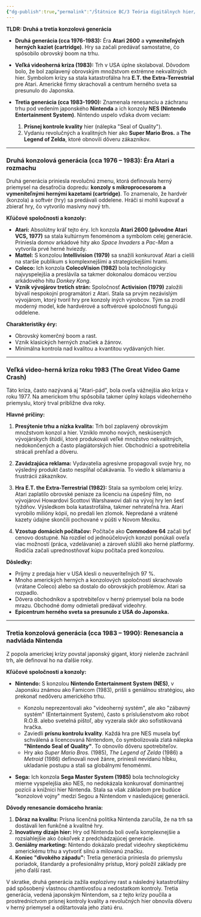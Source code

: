 ```yaml
---
{"dg-publish":true,"permalink":"/Štátnice BC/3 Teória digitálnych hier/22 Obdobie druhej a tretej konzolovej generácie, veľká videoherná kríza/","created":"2025-06-20T23:24:50.065+02:00","updated":"2025-06-28T19:47:39.924+02:00"}
---
```


**TLDR: Druhá a tretia konzolová generácia**

- **Druhá generácia (cca 1976-1983):** Éra **Atari 2600** a **vymeniteľných herných kaziet (cartridge)**. Hry sa začali predávať samostatne, čo spôsobilo obrovský boom na trhu.
    
- **Veľká videoherná kríza (1983):** Trh v USA úplne skolaboval. Dôvodom bolo, že bol zaplavený obrovským množstvom extrémne nekvalitných hier. Symbolom krízy sa stala katastrofálna hra **E.T. the Extra-Terrestrial** pre Atari. Americké firmy skrachovali a centrum herného sveta sa presunulo do Japonska.
    
- **Tretia generácia (cca 1983-1990):** Znamenala renesanciu a záchranu trhu pod vedením japonského **Nintenda** a ich konzoly **NES (Nintendo Entertainment System)**. Nintendo uspelo vďaka dvom veciam:
    
    1. **Prísnej kontrole kvality** hier (nálepka "Seal of Quality").
    2. Vydaniu revolučných a kvalitných hier ako **Super Mario Bros.** a **The Legend of Zelda**, ktoré obnovili dôveru zákazníkov.

---

### **Druhá konzolová generácia (cca 1976 – 1983): Éra Atari a rozmachu**

Druhá generácia priniesla revolučnú zmenu, ktorá definovala herný priemysel na desaťročia dopredu: **konzoly s mikroprocesorom a vymeniteľnými hernými kazetami (cartridge)**. To znamenalo, že hardvér (konzola) a softvér (hry) sa predávali oddelene. Hráči si mohli kupovať a zbierať hry, čo vytvorilo masívny nový trh.

**Kľúčové spoločnosti a konzoly:**

- **Atari:** Absolútny kráľ tejto éry. Ich konzola **Atari 2600 (pôvodne Atari VCS, 1977)** sa stala kultúrnym fenoménom a symbolom celej generácie. Priniesla domov arkádové hity ako _Space Invaders_ a _Pac-Man_ a vytvorila prvé herné hviezdy.
- **Mattel:** S konzolou **Intellivision (1979)** sa snažili konkurovať Atari a cielili na staršie publikum s komplexnejšími a strategickejšími hrami.
- **Coleco:** Ich konzola **ColecoVision (1982)** bola technologicky najvyspelejšia a preslávila sa takmer dokonalou domácou verziou arkádového hitu _Donkey Kong_.
- **Vznik vývojárov tretích strán:** Spoločnosť **Activision (1979)** založili bývalí nespokojní programátori z Atari. Stala sa prvým nezávislým vývojárom, ktorý tvoril hry pre konzoly iných výrobcov. Tým sa zrodil moderný model, kde hardvérové a softvérové spoločnosti fungujú oddelene.

**Charakteristiky éry:**

- Obrovský komerčný boom a rast.
- Vznik klasických herných značiek a žánrov.
- Minimálna kontrola nad kvalitou a kvantitou vydávaných hier.

---

### **Veľká video-herná kríza roku 1983 (The Great Video Game Crash)**

Táto kríza, často nazývaná aj "Atari-pád", bola oveľa vážnejšia ako kríza v roku 1977. Na americkom trhu spôsobila takmer úplný kolaps videoherného priemyslu, ktorý trval približne dva roky.

**Hlavné príčiny:**

1. **Presýtenie trhu a nízka kvalita:** Trh bol zaplavený obrovským množstvom konzol a hier. Vzniklo mnoho nových, neskúsených vývojárskych štúdií, ktoré produkovali veľké množstvo nekvalitných, nedokončených a často plagiátorských hier. Obchodníci a spotrebitelia strácali prehľad a dôveru.
    
2. **Zavádzajúca reklama:** Vydavatelia agresívne propagovali svoje hry, no výsledný produkt často nespĺňal očakávania. To viedlo k sklamaniu a frustrácii zákazníkov.
    
3. **Hra E.T. the Extra-Terrestrial (1982):** Stala sa symbolom celej krízy. Atari zaplatilo obrovské peniaze za licenciu na úspešný film, no vývojárovi Howardovi Scottovi Warshawovi dali na vývoj hry len šesť týždňov. Výsledkom bola katastrofálna, takmer nehrateľná hra. Atari vyrobilo milióny kópií, no predali len zlomok. Nepredané a vrátené kazety údajne skončili pochované v púšti v Novom Mexiku.
    
4. **Vzostup domácich počítačov:** Počítače ako **Commodore 64** začali byť cenovo dostupné. Na rozdiel od jednoúčelových konzol ponúkali oveľa viac možností (práca, vzdelávanie) a zároveň slúžili ako herné platformy. Rodičia začali uprednostňovať kúpu počítača pred konzolou.
    

**Dôsledky:**

- Príjmy z predaja hier v USA klesli o neuveriteľných 97 %.
- Mnoho amerických herných a konzolových spoločností skrachovalo (vrátane Coleco) alebo sa dostalo do obrovských problémov. Atari sa rozpadlo.
- Dôvera obchodníkov a spotrebiteľov v herný priemysel bola na bode mrazu. Obchodné domy odmietali predávať videohry.
- **Epicentrum herného sveta sa presunulo z USA do Japonska.**

---

### **Tretia konzolová generácia (cca 1983 – 1990): Renesancia a nadvláda Nintenda**

Z popola americkej krízy povstal japonský gigant, ktorý nielenže zachránil trh, ale definoval ho na ďalšie roky.

**Kľúčové spoločnosti a konzoly:**

- **Nintendo:** S konzolou **Nintendo Entertainment System (NES)**, v Japonsku známou ako Famicom (1983), prišli s geniálnou stratégiou, ako prekonať nedôveru amerického trhu.
    
    - Konzolu neprezentovali ako "videoherný systém", ale ako "zábavný systém" (Entertainment System), často s príslušenstvom ako robot R.O.B. alebo svetelná pištoľ, aby vyzerala skôr ako sofistikovaná hračka.
    - Zaviedli **prísnu kontrolu kvality**. Každá hra pre NES musela byť schválená a licencovaná Nintendom, čo symbolizovala zlatá nálepka **"Nintendo Seal of Quality"**. To obnovilo dôveru spotrebiteľov.
    - Hry ako _Super Mario Bros._ (1985), _The Legend of Zelda_ (1986) a _Metroid_ (1986) definovali nové žánre, priniesli nevídanú hĺbku, ukladanie postupu a stali sa globálnymi fenoménmi.
- **Sega:** Ich konzola **Sega Master System (1985)** bola technologicky mierne vyspelejšia ako NES, no nedokázala konkurovať dominantnej pozícii a knižnici hier Nintenda. Stala sa však základom pre budúce "konzolové vojny" medzi Segou a Nintendom v nasledujúcej generácii.
    

**Dôvody renesancie domáceho hrania:**

1. **Dôraz na kvalitu:** Prísna licenčná politika Nintenda zaručila, že na trh sa dostávali len funkčné a kvalitné hry.
2. **Inovatívny dizajn hier:** Hry od Nintenda boli oveľa komplexnejšie a rozsiahlejšie ako čokoľvek z predchádzajúcej generácie.
3. **Geniálny marketing:** Nintendo dokázalo predať videohry skeptickému americkému trhu a vytvoriť silnú a milovanú značku.
4. **Koniec "divokého západu":** Tretia generácia priniesla do priemyslu poriadok, štandardy a profesionálny prístup, ktorý položil základy pre jeho ďalší rast.

V skratke, druhá generácia zažila explozívny rast a následný katastrofálny pád spôsobený vlastnou chamtivosťou a nedostatkom kontroly. Tretia generácia, vedená japonským Nintendom, sa z tejto krízy poučila a prostredníctvom prísnej kontroly kvality a revolučných hier obnovila dôveru v herný priemysel a odštartovala jeho zlatú éru.